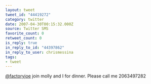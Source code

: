 ```yaml
---
layout: tweet
tweet_id: "44419272"
category: twitter
date: 2007-04-30T00:15:32.000Z
source: Twitter SMS
favorite_count: 0
retweet_count: 0
is_reply: true
in_reply_to_id: "44397862"
in_reply_to_user: chrismessina
tags:
- tweet
---
```


[@factoryjoe](https://twitter.com/@factoryjoe) join molly and I for dinner. Please call me 2063497282

